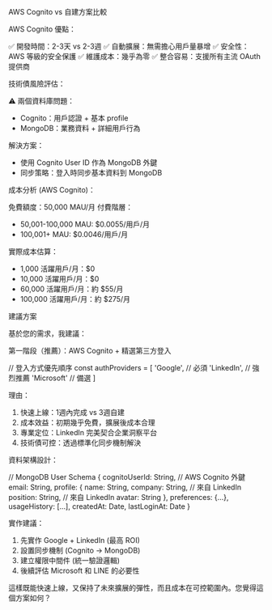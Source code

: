 AWS Cognito vs 自建方案比較

AWS Cognito 優點：

✅ 開發時間：2-3天 vs 2-3週
✅ 自動擴展：無需擔心用戶量暴增
✅ 安全性：AWS 等級的安全保護
✅ 維護成本：幾乎為零
✅ 整合容易：支援所有主流 OAuth 提供商

技術債風險評估：

⚠️ 兩個資料庫問題：
   - Cognito：用戶認證 + 基本 profile
   - MongoDB：業務資料 + 詳細用戶行為

解決方案：
   - 使用 Cognito User ID 作為 MongoDB 外鍵
   - 同步策略：登入時同步基本資料到 MongoDB

成本分析 (AWS Cognito)：

免費額度：50,000 MAU/月
付費階層：
- 50,001-100,000 MAU: $0.0055/用戶/月
- 100,001+ MAU: $0.0046/用戶/月

實際成本估算：
- 1,000 活躍用戶/月：$0
- 10,000 活躍用戶/月：$0
- 60,000 活躍用戶/月：約 $55/月
- 100,000 活躍用戶/月：約 $275/月

建議方案

基於您的需求，我建議：

第一階段（推薦）：AWS Cognito + 精選第三方登入

// 登入方式優先順序
const authProviders = [
  'Google',      // 必須
  'LinkedIn',    // 強烈推薦
  'Microsoft'    // 備選
]

理由：
1. 快速上線：1週內完成 vs 3週自建
2. 成本效益：初期幾乎免費，擴展後成本合理
3. 專業定位：LinkedIn 完美契合企業洞察平台
4. 技術債可控：透過標準化同步機制解決

資料架構設計：

// MongoDB User Schema
{
  cognitoUserId: String,  // AWS Cognito 外鍵
  email: String,
  profile: {
    name: String,
    company: String,     // 來自 LinkedIn
    position: String,    // 來自 LinkedIn
    avatar: String
  },
  preferences: {...},
  usageHistory: [...],
  createdAt: Date,
  lastLoginAt: Date
}

實作建議：

1. 先實作 Google + LinkedIn (最高 ROI)
2. 設置同步機制 (Cognito → MongoDB)
3. 建立權限中間件 (統一驗證邏輯)
4. 後續評估 Microsoft 和 LINE 的必要性

這樣既能快速上線，又保持了未來擴展的彈性，而且成本在可控範圍內。您覺得這個方案如何？
